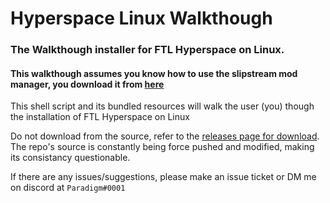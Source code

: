 # Hyperspace Linux Walkthough
### The Walkthough installer for FTL Hyperspace on Linux.

#### This walkthough assumes you know how to use the slipstream mod manager, you download it from [here](https://subsetgames.com/forum/viewtopic.php?t=17102)

This shell script and its bundled resources will walk the user (you) though the installation of FTL Hyperspace on Linux

Do not download from the source, refer to the [releases page for download](https://github.com/Paradigm0001/hyperspaceLinux/releases).\
The repo's source is constantly being force pushed and modified, making its consistancy questionable.

If there are any issues/suggestions, please make an issue ticket or DM me on discord at `Paradigm#0001`
